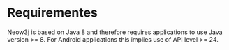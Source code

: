 # Requirementes

Neow3j is based on Java 8 and therefore requires applications to use Java
version >= 8. For Android applications this implies use of API level >= 24.

<!-- TODO: Mention the requirements to the RPC node (version, plugins)-->